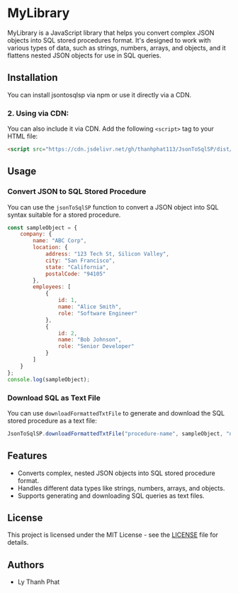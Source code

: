 
# MyLibrary

MyLibrary is a JavaScript library that helps you convert complex JSON objects into SQL stored procedures format. It's designed to work with various types of data, such as strings, numbers, arrays, and objects, and it flattens nested JSON objects for use in SQL queries.

## Installation

You can install jsontosqlsp via npm or use it directly via a CDN.

### 2. Using via CDN:

You can also include it via CDN. Add the following `<script>` tag to your HTML file:

```html
<script src="https://cdn.jsdelivr.net/gh/thanhphat113/JsonToSqlSP/dist/json-to-sql-sp.umd.js"></script>
```

## Usage

### Convert JSON to SQL Stored Procedure

You can use the `jsonToSqlSP` function to convert a JSON object into SQL syntax suitable for a stored procedure.

```javascript
const sampleObject = {
    company: {
        name: "ABC Corp",
        location: {
            address: "123 Tech St, Silicon Valley",
            city: "San Francisco",
            state: "California",
            postalCode: "94105"
        },
        employees: [
            {
                id: 1,
                name: "Alice Smith",
                role: "Software Engineer"
            },
            {
                id: 2,
                name: "Bob Johnson",
                role: "Senior Developer"
            }
        ]
    }
};
console.log(sampleObject);
```

### Download SQL as Text File

You can use `downloadFormattedTxtFile` to generate and download the SQL stored procedure as a text file:

```javascript
JsonToSqlSP.downloadFormattedTxtFile("procedure-name", sampleObject, "name-dependency(s): <type-value(s)>; ...; ... ", "your-folder-name");
```

## Features

- Converts complex, nested JSON objects into SQL stored procedure format.
- Handles different data types like strings, numbers, arrays, and objects.
- Supports generating and downloading SQL queries as text files.

## License

This project is licensed under the MIT License - see the [LICENSE](LICENSE) file for details.

## Authors

- Ly Thanh Phat
